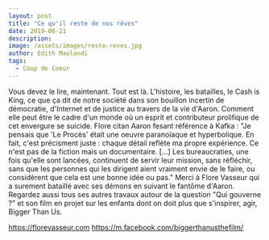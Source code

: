 ```yaml
---
layout: post
title: "Ce qu'il reste de nos rêves"
date: 2019-06-21
description:
image: /assets/images/reste-reves.jpg
author: Edith Maulandi
tags:
  - Coup de Coeur
---
```

Vous devez le lire, maintenant. Tout est là.
L'histoire, les batailles, le Cash is King, ce que ça dit de notre société dans son bouillon incertin de démocratie, d'Internet et de justice au travers de la vie d'Aaron. Comment elle peut être le cadre d'un monde où un esprit et contributeur prolifique de cet envergure se suicide.
Flore citan Aaron fesant référence à Kafka : "Je pensais que 'Le Procès' était une oeuvre paranoïaque et hyperbolique. En fait, c'est précisment juste : chaque détail reflète ma propre expérience. Ce n'est pas de la fiction mais un documentaire. [...] Les bureaucraties, une fois qu'elle sont lancées, continuent de servir leur mission, sans réfléchir, sans que les personnes qui les dirigent aient vraiment envie de le faire, ou considèrent que cela est une bonne idée ou pas."
Merci à Flore Vasseur qui a surement bataillé avec ses démons en suivant le fantôme d'Aaron. Regardez aussi tous ses autres travaux autour de la question "Qui gouverne ?" et son film en projet sur les enfants dont on doit plus que s'inspirer, agir, Bigger Than Us.

https://florevasseur.com
https://m.facebook.com/biggerthanusthefilm/
